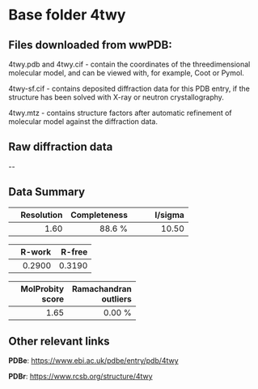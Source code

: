 # Base folder 4twy

## Files downloaded from wwPDB:

4twy.pdb and 4twy.cif - contain the coordinates of the threedimensional molecular model, and can be viewed with, for example, Coot or Pymol.

4twy-sf.cif - contains deposited diffraction data for this PDB entry, if the structure has been solved with X-ray or neutron crystallography.

4twy.mtz - contains structure factors after automatic refinement of molecular model against the diffraction data.

## Raw diffraction data

--<br> 

## Data Summary
|   | Resolution | Completeness| I/sigma |
|---|-------------:|----------------:|--------------:|
|   |1.60|88.6  %|<img width=50/>10.50|

|   | **R-work**| **R-free**   
|---|-------------:|----------------:|           
||0.2900|0.3190|

|   |**MolProbity<br>score**| **Ramachandran<br>outliers** 
|---|-------------:|----------------:|
||1.65|0.00 %|

## Other relevant links 
**PDBe**:  https://www.ebi.ac.uk/pdbe/entry/pdb/4twy
 
**PDBr**: https://www.rcsb.org/structure/4twy 


